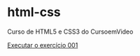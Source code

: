 # html-css
 Curso de HTML5 e CSS3 do CursoemVideo

<a href="https://ellenlouisedev.github.io/html-css/exercicios1/ex001/index.html"> Executar o exercício 001</a>